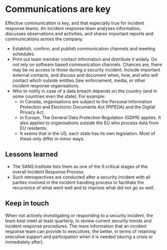 # Communications are key

Effective communication is key, and that especially true for incident response teams. 
An incident response team analyses information, discusses observations and activities, and shares important reports 
and communications across the company.

* Establish, confirm, and publish communication channels and meeting schedules.
* Print out team member contact information and distribute it widely. Do not rely on software based communication 
channels. Chances are, there may be no access to those during a security incident. Include important external 
contacts, and discuss and document when, how, and who will contact which outside entities (law enforcement, media, 
or other incident response organisations.
* Who to notify in case of a data breach depends on the country (and in some countries even the state). For example:
  * In Canada, organisations are subject to the Personal Information Protection and Electronic Documents Act (PIPEDA) 
  and the Digital Privacy Act.
  * In Europe, The General Data Protection Regulation (GDPR) applies. It also applies to organisations outside the 
  EU who process data from EU residents.
  * It seems that in the US, each state has its own legislation. Most of these only differ in minor ways.

## Lessons learned

* The SANS Institute lists them as one of the 6 critical stages of the overall Incident Response Process.
* Such retrospectives are conducted after a security incident with all parties involved in the incident handling 
process to facilitate the recurrence of what went well and to improve what did not go so well.

## Keep in touch

When not actively investigating or responding to a security incident, the team best meet at least quarterly, to 
review current security trends and incident response procedures. The more information that an incident response 
team can provide to executives, the better, in terms of retaining executive support and participation when it is 
needed (during a crisis or immediately after).


